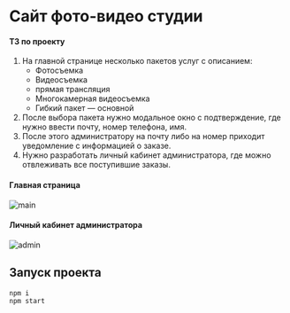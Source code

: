 # Сайт фото-видео студии

#### ТЗ по проекту

1. На главной странице несколько пакетов услуг с описанием:
   - Фотосъемка
   - Видеосъемка
   - прямая трансляция
   - Многокамерная видеосъемка
   - Гибкий пакет — основной
2. После выбора пакета нужно модальное окно с подтверждение, где нужно ввести почту, номер телефона, имя.
3. После этого администратору на почту либо на номер приходит уведомление с информацией о заказе.
4. Нужно разработать личный кабинет администратора, где можно отвлеживать все поступившие заказы.

#### Главная страница
![main](https://github.com/swarley72/photo-studio/raw/master/main.gif)

#### Личный кабинет администратора
![admin](https://github.com/swarley72/photo-studio/raw/master/admin.gif)

## Запуск проекта
    npm i
    npm start
